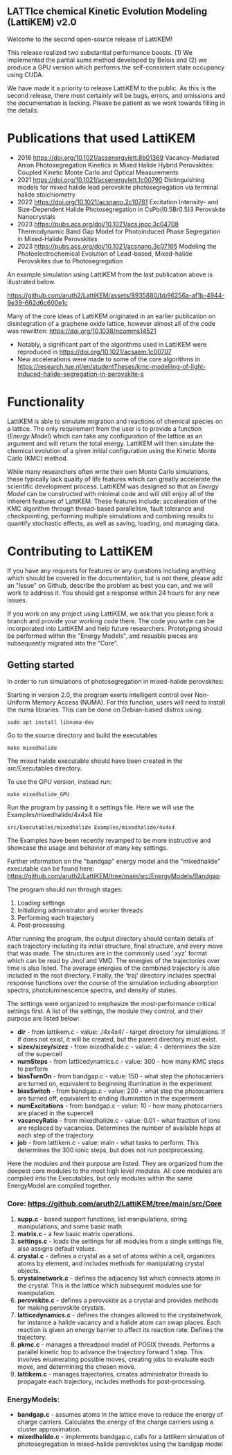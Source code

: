 ## LATTIce chemical Kinetic Evolution Modeling (LattiKEM) v2.0

Welcome to the second open-source release of LattiKEM! 

This release realized two substantial performance boosts. (1) We implemented the partial sums method developed by Belois and (2) we produce a GPU version which performs the self-consistent state occupancy using CUDA.

We have made it a priority to release LattiKEM to the public. As this is the second release, there most certainly will be bugs, errors, and omissions and the documentation is lacking. Please be patient as we work towards filling in the details. 

# Publications that used LattiKEM

 - 2018 https://doi.org/10.1021/acsenergylett.8b01369 Vacancy-Mediated Anion Photosegregation Kinetics in Mixed Halide Hybrid Perovskites: Coupled Kinetic Monte Carlo and Optical Measurements
 - 2021 https://doi.org/10.1021/acsenergylett.1c00790 Distinguishing models for mixed halide lead perovskite photosegregation via terminal halide stoichiometry
 - 2022 https://doi.org/10.1021/acsnano.2c10781 Excitation Intensity- and Size-Dependent Halide Photosegregation in CsPb(I0.5Br0.5)3 Perovskite Nanocrystals
 - 2023 https://pubs.acs.org/doi/10.1021/acs.jpcc.3c04708 Thermodynamic Band Gap Model for Photoinduced Phase Segregation in Mixed-Halide Perovskites
 - 2023 https://pubs.acs.org/doi/10.1021/acsnano.3c07165 Modeling the Photoelectrochemical Evolution of Lead-based, Mixed-halide Perovskites due to Photosegregation

An example simulation using LattiKEM from the last publication above is illustrated below. 

https://github.com/aruth2/LattiKEM/assets/8935880/bb96256a-af1b-4944-9e39-662d6c600e1c

Many of the core ideas of LattiKEM originated in an earlier publication on disintegration of a graphene oxide lattice, however almost all of the code was rewritten: https://doi.org/10.1038/ncomms14521

 - Notably, a significant part of the algorithms used in LattiKEM were reproduced in https://doi.org/10.1021/acsaem.1c00707 
 - New accelerations were made to some of the core algorithms in https://research.tue.nl/en/studentTheses/kmc-modelling-of-light-induced-halide-segregation-in-perovskite-s 

# Functionality
LattiKEM is able to simulate migration and reactions of chemical species on a lattice. The only requirement from the user is to provide a function (*Energy Model*) which can take any configuration of the lattice as an argument and will return the total energy. LattiKEM will then simulate the chemical evolution of a given initial configuration using the Kinetic Monte Carlo (KMC) method. 

While many researchers often write their own Monte Carlo simulations, these typically lack quality of life features which can greatly accelerate the scientific development process. LattiKEM was designed so that an *Energy Model* can be constructed with minimal code and will still enjoy all of the inherent features of LattiKEM. These features include: acceleration of the KMC algorithm through thread-based parallelism, fault tolerance and checkpointing, performing multiple simulations and combining results to quantify stochastic effects, as well as saving, loading, and managing data. 


# Contributing to LattiKEM

If you have any requests for features or any questions including anything which should be covered in the documentation, but is not there, please add an "Issue" on Github, describe the problem as best you can, and we will work to address it. You should get a response within 24 hours for any new issues.

If you work on any project using LattiKEM, we ask that you please fork a branch and provide your working code there. The code you write can be incorporated into LattiKEM and help future researchers. Prototyping should be performed within the "Energy Models", and resuable pieces are subsequently migrated into the "Core".

## Getting started
In order to run simulations of photosegregation in mixed-halide perovskites: 

Starting in version 2.0, the program exerts intelligent control over Non-Uniform Memory Access (NUMA). For this function, users will need to install the numa libraries. This can be done on Debian-based distros using: 

```
sudo apt install libnuma-dev
```

Go to the source directory and build the executables
```
make mixedhalide
```
The mixed halide executable should have been created in the src/Executables directory. 

To use the GPU version, instead run:
```
make mixedhalide_GPU
```

Run the program by passing it a settings file. Here we will use the Examples/mixedhalide/4x4x4 file

```
src/Executables/mixedhalide Examples/mixedhalide/4x4x4
```

The Examples have been recently revamped to be more instructive and showcase the usage and behavior of many key settings.

Further information on the "bandgap" energy model and the "mixedhalide" executable can be found here: https://github.com/aruth2/LattiKEM/tree/main/src/EnergyModels/Bandgap  

The program should run through stages: 
1. Loading settings
2. Initializing administrator and worker threads
3. Performing each trajectory
4. Post-processing

After running the program, the output directory should contain details of each trajectory including its initial structure, final structure, and every move that was made. The structures are in the commonly used '.xyz' format which can be read by Jmol and VMD. The energies of the trajectories over time is also listed. The average energies of the combined trajectory is also included in the root directory. Finally, the 'traj' directory includes spectral response functions over the course of the simulation including absorption spectra, photoluminescence spectra, and density of states. 

The settings were organized to emphasize the most-performance critical settings first. A list of the settings, the module they control, and their purpose are listed below:

- **dir** - from lattikem.c - value: ./4x4x4/ - target directory for simulations. If if does not exist, it will be created, but the parent directory must exist.
- **sizex/sizey/sizez** - from mixedhalide.c - value: 4 - determines the size of the supercell
- **numSteps** - from latticedynamics.c - value: 300 - how many KMC steps to perform
- **biasTurnOn** - from bandgap.c - value: 150 - what step the photocarriers are turned on, equivalent to beginning illumination in the experiment
- **biasSwitch** - from bandgap.c - value: 200 - what step the photocarriers are turned off, equivalent to ending illumination in the experiment
- **numExcitations** - from bandgap.c - value: 10 - how many photocarriers are placed in the supercell
- **vacancyRatio** - from mixedhalide.c - value: 0.01 - what fraction of ions are replaced by vacancies. Determines the number of available hops at each step of the trajectory.
- **job** - from lattikem.c - value: main - what tasks to perform. This determines the 300 ionic steps, but does not run postprocessing. 

Here the modules and their purpose are listed. They are organized from the deepest core modules to the most high level modules. All core modules are compiled into the Executables, but only modules within the same EnergyModel are compiled together.

### Core: https://github.com/aruth2/LattiKEM/tree/main/src/Core
1. **supp.c** - based support functions, list manipulations, string manipulations, and some basic math
2. **matrix.c** - a few basic matrix operations.
3. **settings.c** - loads the settings for all modules from a single settings file, also assigns default values.
4. **crystal.c** - defines a crystal as a set of atoms within a cell, organizes atoms by element, and includes methods for manipulating crystal objects.
5. **crystalnetwork.c** - defines the adjacency list which connects atoms in the crystal. This is the lattice which subsequent modules use for manipulation.
6. **perovskite.c** - defines a perovskite as a crystal and provides methods for making perovskite crystals.
7. **latticedynamics.c** - defines the changes allowed to the crystalnetwork, for instance a halide vacancy and a halide atom can swap places. Each reaction is given an energy barrier to affect its reaction rate. Defines the trajectory.
8. **pkmc.c** - manages a threadpool model of POSIX threads. Performs a parallel kinetic hop to advance the trajectory forward 1 step. This involves enumerating possible moves, creating jobs to evaluate each move, and determining the chosen move.
9. **lattikem.c** - manages trajectories, creates administrator threads to propagate each trajectory, includes methods for post-processing.

### EnergyModels:
- **bandgap.c** - assumes atoms in the lattice move to reduce the energy of charge carriers. Calculates the energy of the charge carriers using a cluster approximation.
- **mixedhalide.c** - implements bandgap.c, calls for a lattikem simulation of photosegregation in mixed-halide perovskites using the bandgap model
